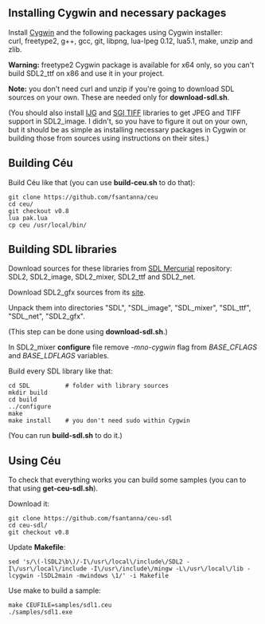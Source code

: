 ## Installing Cygwin and necessary packages

Install [Cygwin](https://cygwin.com/) and the following packages using Cygwin installer:  
curl, freetype2, g++, gcc, git, libpng, lua-lpeg 0.12, lua5.1, make, unzip and zlib.

**Warning:** freetype2 Cygwin package is available for x64 only, so you can't build SDL2_ttf on x86 and use it in your project.

**Note:** you don't need curl and unzip if you're going to download SDL sources on your own. These are needed only for **download-sdl.sh**.

(You should also install [IJG](http://www.ijg.org/) and [SGI TIFF](ftp://ftp.sgi.com/graphics/tiff/) libraries to get JPEG and TIFF support in SDL2_image. I didn't, so you have to figure it out on your own, but it should be as simple as installing necessary packages in Cygwin or building those from sources using instructions on their sites.)

## Building Céu

Build Céu like that (you can use **build-ceu.sh** to do that):

	git clone https://github.com/fsantanna/ceu
	cd ceu/
	git checkout v0.8
	lua pak.lua
	cp ceu /usr/local/bin/

## Building SDL libraries

Download sources for these libraries from [SDL Mercurial](http://hg.libsdl.org/) repository:  
SDL2, SDL2_image, SDL2_mixer, SDL2_ttf and SDL2_net.

Download SDL2_gfx sources from its [site](http://cms.ferzkopp.net/index.php/software/13-sdl-gfx).

Unpack them into directories "SDL", "SDL_image", "SDL_mixer", "SDL_ttf", "SDL_net", "SDL2_gfx".

(This step can be done using **download-sdl.sh**.)

In SDL2_mixer **configure** file remove *-mno-cygwin* flag from *BASE_CFLAGS* and *BASE_LDFLAGS* variables.

Build every SDL library like that:

	cd SDL          # folder with library sources
	mkdir build
	cd build
	../configure
	make
	make install    # you don't need sudo within Cygwin

(You can run **build-sdl.sh** to do it.)

## Using Céu

To check that everything works you can build some samples (you can to that using **get-ceu-sdl.sh**).

Download it:

	git clone https://github.com/fsantanna/ceu-sdl
	cd ceu-sdl/
	git checkout v0.8

Update **Makefile**:

	sed 's/\(-lSDL2\b\)/-I\/usr\/local\/include\/SDL2 -I\/usr\/local\/include -I\/usr\/include\/mingw -L\/usr\/local\/lib -lcygwin -lSDL2main -mwindows \1/' -i Makefile

Use make to build a sample:

	make CEUFILE=samples/sdl1.ceu
	./samples/sdl1.exe